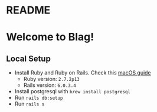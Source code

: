 # README

# Welcome to Blag!

## Local Setup

- Install Ruby and Ruby on Rails. Check this [macOS guide](https://www.digitalocean.com/community/tutorials/how-to-install-ruby-on-rails-with-rbenv-on-macos)
  - Ruby version: `2.7.2p13`
  - Rails version: `6.0.3.4`
- Install postgresql with `brew install postgresql`
- Run `rails db:setup`
- Run `rails s`
